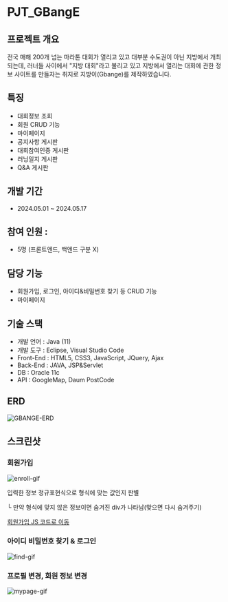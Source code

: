 # PJT_GBangE
## 프로젝트 개요
전국 매해 200개 넘는 마라톤 대회가 열리고 있고 대부분 수도권이 아닌 지방에서 개최되는데, 러너들 사이에서 
"지방 대회"라고 불리고 있고 지방에서 열리는 대회에 관한 정보 사이트를 만들자는 취지로 지방이(Gbange)를 제작하였습니다.

## 특징
  - 대회정보 조회
  - 회원 CRUD 기능
  - 마이페이지
  - 공지사항 게시판
  - 대회참여인증 게시판
  - 러닝일지 게시판
  - Q&A 게시판

## 개발 기간
  - 2024.05.01 ~ 2024.05.17

## 참여 인원 : 
  - 5명 (프론트엔드, 백엔드 구분 X)

## 담당 기능
  - 회원가입, 로그인, 아이디&비밀번호 찾기 등 CRUD 기능
  - 마이페이지

## 기술 스택
  - 개발 언어 : Java (11)
  - 개발 도구 : Eclipse, Visual Studio Code
  - Front-End : HTML5, CSS3, JavaScript, JQuery, Ajax
  - Back-End : JAVA, JSP&Servlet
  - DB : Oracle 11c
  - API : GoogleMap, Daum PostCode

## ERD
![GBANGE-ERD](https://github.com/user-attachments/assets/4263e8e5-7f14-4fea-a6fa-e28a73036e95)

## 스크린샷

  ### 회원가입
  ![enroll-gif](https://github.com/user-attachments/assets/cdfaa4fc-55b9-440f-a393-f8b8ffee65c7)

  
  입력한 정보 정규표현식으로 형식에 맞는 값인지 판별

  └ 만약 형식에 맞지 않은 정보이면 숨겨진 div가 나타남(맞으면 다시 숨겨주기)

  [회원가입 JS 코드로 이동](https://github.com/yksr7948/PJT_GBangE-Taeung/blob/0853076bdff8edd91f32d39a23998b0106b8ca7f/GBangE/src/main/webapp/views/member/enrollForm.jsp#L12)

  ### 아이디 비밀번호 찾기 & 로그인
  ![find-gif](https://github.com/user-attachments/assets/e50dd848-59bf-43bd-a758-8dd60ab653ae)

  ### 프로필 변경, 회원 정보 변경
  ![mypage-gif](https://github.com/user-attachments/assets/c4c6eb9b-f523-440d-b5c9-ddc9aae66b66)


  
